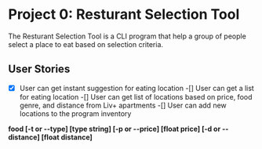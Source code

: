 # Project 0: Resturant Selection Tool
The Resturant Selection Tool is a CLI program that help a group of people select a place to eat based on selection criteria.

## User Stories

-[X] User can get instant suggestion for eating location
-[] User can get a list for eating location
-[] User can get list of locations based on price, food genre, and distance from Liv+ apartments
-[] User can add new locations to the program inventory

**food [-t or --type] [type string] [-p or --price] [float price] [-d or --distance] [float distance]**
